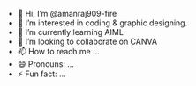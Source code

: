 - 👋 Hi, I’m @amanraj909-fire
- 👀 I’m interested in coding & graphic designing.
- 🌱 I’m currently learning AIML
- 💞️ I’m looking to collaborate on CANVA
- 📫 How to reach me ...
- 😄 Pronouns: ...
- ⚡ Fun fact: ...

<!---
amanraj909-fire/amanraj909-fire is a ✨ special ✨ repository because its `README.md` (this file) appears on your GitHub profile.
You can click the Preview link to take a look at your changes.
--->
